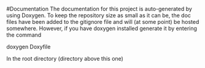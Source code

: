 #Documentation
The documentation for this project is auto-generated by using Doxygen. To keep the repository size as small as it can be, the doc files have been added to the gitignore file and will (at some point) be hosted somewhere. 
However, if you have doxygen installed generate it by entering the command

doxygen Doxyfile

In the root directory (directory above this one)